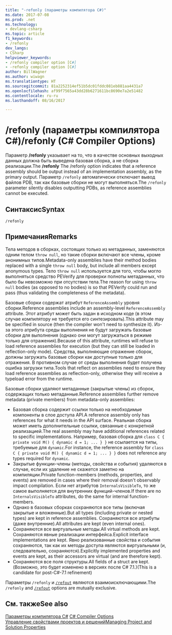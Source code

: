 ```yaml
---
title: "-refonly (параметры компилятора C#)"
ms.date: 2017-07-08
ms.prod: .net
ms.technology:
- devlang-csharp
ms.topic: article
f1_keywords:
- /refonly
dev_langs:
- CSharp
helpviewer_keywords:
- /refonly compiler option [C#]
- -refonly compiler option [C#]
author: BillWagner
ms.author: wiwagn
ms.translationtype: HT
ms.sourcegitcommit: 81a2252314ef51b5dc01fddc081eb881aa4431a7
ms.openlocfilehash: af99f7565a43dd28b6271611bc8690e7a2e51482
ms.contentlocale: ru-ru
ms.lasthandoff: 08/16/2017

---
```


# <a name="refonly-c-compiler-options"></a><span data-ttu-id="d7fbc-102">/refonly (параметры компилятора C#)</span><span class="sxs-lookup"><span data-stu-id="d7fbc-102">/refonly (C# Compiler Options)</span></span>

<span data-ttu-id="d7fbc-103">Параметр **/refonly** указывает на то, что в качестве основных выходных данных должна быть выведена базовая сборка, а не сборка реализации.</span><span class="sxs-lookup"><span data-stu-id="d7fbc-103">The **/refonly** The /refonly option indicates that a reference assembly should be output instead of an implementation assembly, as the primary output.</span></span> <span data-ttu-id="d7fbc-104">Параметр `/refonly` автоматически отключает вывод файлов PDB, так как базовые сборки не могут выполняться.</span><span class="sxs-lookup"><span data-stu-id="d7fbc-104">The `/refonly` parameter silently disables outputting PDBs, as reference assemblies cannot be executed.</span></span>

## <a name="syntax"></a><span data-ttu-id="d7fbc-105">Синтаксис</span><span class="sxs-lookup"><span data-stu-id="d7fbc-105">Syntax</span></span>

```console
/refonly
```

## <a name="remarks"></a><span data-ttu-id="d7fbc-106">Примечания</span><span class="sxs-lookup"><span data-stu-id="d7fbc-106">Remarks</span></span>

<span data-ttu-id="d7fbc-107">Тела методов в сборках, состоящих только из метаданных, заменяются одним телом `throw null`, но такие сборки включают все члены, кроме анонимных типов.</span><span class="sxs-lookup"><span data-stu-id="d7fbc-107">Metadata-only assemblies have their method bodies replaced with a single `throw null` body, but include all members except anonymous types.</span></span> <span data-ttu-id="d7fbc-108">Тело `throw null` используется для того, чтобы могло выполняться средство PEVerify для проверки полноты метаданных, что было бы невозможно при отсутствии тела.</span><span class="sxs-lookup"><span data-stu-id="d7fbc-108">The reason for using `throw null` bodies (as opposed to no bodies) is so that PEVerify could run and pass (thus validating the completeness of the metadata).</span></span>

<span data-ttu-id="d7fbc-109">Базовые сборки содержат атрибут `ReferenceAssembly` уровня сборки.</span><span class="sxs-lookup"><span data-stu-id="d7fbc-109">Reference assemblies include an assembly-level `ReferenceAssembly` attribute.</span></span> <span data-ttu-id="d7fbc-110">Этот атрибут может быть задан в исходном коде (в этом случае компилятору не требуется его синтезировать).</span><span class="sxs-lookup"><span data-stu-id="d7fbc-110">This attribute may be specified in source (then the compiler won't need to synthesize it).</span></span> <span data-ttu-id="d7fbc-111">Из-за этого атрибута среды выполнения не будут загружать базовые сборки для выполнения (однако они могут загружаться в режиме только для отражения).</span><span class="sxs-lookup"><span data-stu-id="d7fbc-111">Because of this attribute, runtimes will refuse to load reference assemblies for execution (but they can still be loaded in reflection-only mode).</span></span> <span data-ttu-id="d7fbc-112">Средства, выполняющие отражение сборок, должны загружать базовые сборки как доступные только для отражения. В противном случае от среды выполнения будет получена ошибка загрузки типа.</span><span class="sxs-lookup"><span data-stu-id="d7fbc-112">Tools that reflect on assemblies need to ensure they load reference assemblies as reflection-only, otherwise they will receive a typeload error from the runtime.</span></span>

<span data-ttu-id="d7fbc-113">Базовые сборки удаляют метаданные (закрытые члены) из сборок, содержащих только метаданные.</span><span class="sxs-lookup"><span data-stu-id="d7fbc-113">Reference assemblies further remove metadata (private members) from metadata-only assemblies:</span></span>

- <span data-ttu-id="d7fbc-114">Базовая сборка содержит ссылки только на необходимые компоненты в слое доступа API.</span><span class="sxs-lookup"><span data-stu-id="d7fbc-114">A reference assembly only has references for what it needs in the API surface.</span></span> <span data-ttu-id="d7fbc-115">Реальная сборка может иметь дополнительные ссылки, связанные с конкретной реализацией.</span><span class="sxs-lookup"><span data-stu-id="d7fbc-115">The real assembly may have additional references related to specific implementations.</span></span> <span data-ttu-id="d7fbc-116">Например, базовая сборка для `class C { private void M() { dynamic d = 1; ... } }` не ссылается на типы, требуемые для `dynamic`.</span><span class="sxs-lookup"><span data-stu-id="d7fbc-116">For instance, the reference assembly for `class C { private void M() { dynamic d = 1; ... } }` does not reference any types required for `dynamic`.</span></span>
- <span data-ttu-id="d7fbc-117">Закрытые функции-члены (методы, свойства и события) удаляются в случае, если их удаление не скажется заметно на компиляции.</span><span class="sxs-lookup"><span data-stu-id="d7fbc-117">Private function-members (methods, properties, and events) are removed in cases where their removal doesn't observably impact compilation.</span></span> <span data-ttu-id="d7fbc-118">Если нет атрибутов `InternalsVisibleTo`, то же самое выполняется для внутренних функций-членов.</span><span class="sxs-lookup"><span data-stu-id="d7fbc-118">If there are no `InternalsVisibleTo` attributes, do the same for internal function-members.</span></span>
- <span data-ttu-id="d7fbc-119">Однако в базовых сборках сохраняются все типы (включая закрытые и вложенные).</span><span class="sxs-lookup"><span data-stu-id="d7fbc-119">But all types (including private or nested types) are kept in reference assemblies.</span></span> <span data-ttu-id="d7fbc-120">Сохраняются все атрибуты (даже внутренние).</span><span class="sxs-lookup"><span data-stu-id="d7fbc-120">All attributes are kept (even internal ones).</span></span>
- <span data-ttu-id="d7fbc-121">Сохраняются все виртуальные методы.</span><span class="sxs-lookup"><span data-stu-id="d7fbc-121">All virtual methods are kept.</span></span> <span data-ttu-id="d7fbc-122">Сохраняются явные реализации интерфейса.</span><span class="sxs-lookup"><span data-stu-id="d7fbc-122">Explicit interface implementations are kept.</span></span> <span data-ttu-id="d7fbc-123">Явно реализованные свойства и события сохраняются, так как их методы доступа являются виртуальными (и, следовательно, сохраняются).</span><span class="sxs-lookup"><span data-stu-id="d7fbc-123">Explicitly implemented properties and events are kept, as their accessors are virtual (and are therefore kept).</span></span>
- <span data-ttu-id="d7fbc-124">Сохраняются все поля структуры.</span><span class="sxs-lookup"><span data-stu-id="d7fbc-124">All fields of a struct are kept.</span></span> <span data-ttu-id="d7fbc-125">(Возможно, это будет изменено в версиях после C# 7.1.)</span><span class="sxs-lookup"><span data-stu-id="d7fbc-125">(This is a candidate for post-C#-7.1 refinement)</span></span>

<span data-ttu-id="d7fbc-126">Параметры `/refonly` и [`/refout`](refout-compiler-option.md) являются взаимоисключающими.</span><span class="sxs-lookup"><span data-stu-id="d7fbc-126">The `/refonly` and [`/refout`](refout-compiler-option.md) options are mutually exclusive.</span></span>

## <a name="see-also"></a><span data-ttu-id="d7fbc-127">См. также</span><span class="sxs-lookup"><span data-stu-id="d7fbc-127">See also</span></span>
 <span data-ttu-id="d7fbc-128">[Параметры компилятора C#](../../../csharp/language-reference/compiler-options/index.md) </span><span class="sxs-lookup"><span data-stu-id="d7fbc-128">[C# Compiler Options](../../../csharp/language-reference/compiler-options/index.md) </span></span>  
 [<span data-ttu-id="d7fbc-129">Управление свойствами проектов и решений</span><span class="sxs-lookup"><span data-stu-id="d7fbc-129">Managing Project and Solution Properties</span></span>](/visualstudio/ide/managing-project-and-solution-properties)

